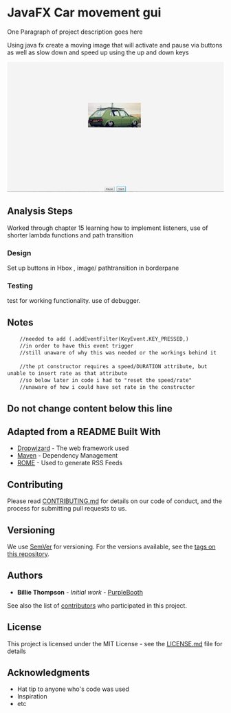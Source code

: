 # JavaFX Car movement gui

One Paragraph of project description goes here

Using java fx create a moving image that will activate and pause via buttons as well as slow
 down and speed up using the up and down keys



![Sample Output](README.PNG)

## Analysis Steps

Worked through chapter 15 learning how to implement listeners, use of shorter lambda functions and path transition

### Design

Set up buttons in Hbox , image/ pathtransition in borderpane

### Testing

test for working functionality. use of debugger.


## Notes

        //needed to add (.addEventFilter(KeyEvent.KEY_PRESSED,)
        //in order to have this event trigger
        //still unaware of why this was needed or the workings behind it

        //the pt constructor requires a speed/DURATION attribute, but unable to insert rate as that attribute
        //so below later in code i had to "reset the speed/rate"
        //unaware of how i could have set rate in the constructor



## Do not change content below this line
## Adapted from a README Built With

* [Dropwizard](http://www.dropwizard.io/1.0.2/docs/) - The web framework used
* [Maven](https://maven.apache.org/) - Dependency Management
* [ROME](https://rometools.github.io/rome/) - Used to generate RSS Feeds

## Contributing

Please read [CONTRIBUTING.md](https://gist.github.com/PurpleBooth/b24679402957c63ec426) for details on our code of conduct, and the process for submitting pull requests to us.

## Versioning

We use [SemVer](http://semver.org/) for versioning. For the versions available, see the [tags on this repository](https://github.com/your/project/tags). 

## Authors

* **Billie Thompson** - *Initial work* - [PurpleBooth](https://github.com/PurpleBooth)

See also the list of [contributors](https://github.com/your/project/contributors) who participated in this project.

## License

This project is licensed under the MIT License - see the [LICENSE.md](LICENSE.md) file for details

## Acknowledgments

* Hat tip to anyone who's code was used
* Inspiration
* etc
